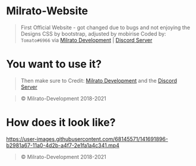# Milrato-Website
> First Official Website - got changed due to bugs and not enjoying the Designs
> CSS by bootstrap, adjusted by mobirise
> Coded by: `Tomato#6966` via [Milrato Development](https://milrato.dev) | [Discord Server](https://discord.gg/milrato)

# You want to use it?

> Then make sure to Credit: [Milrato Development](https://milrato.dev) and the [Discord Server](https://discord.gg/milrato)

> © Milrato-Development 2018-2021

# How does it look like?

https://user-images.githubusercontent.com/68145571/141691896-b2981a67-11a0-4d2b-a4f7-2e1fa1a4c341.mp4



> © Milrato-Development 2018-2021
